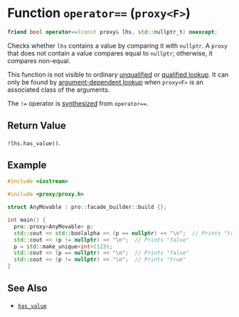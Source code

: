 # Function `operator==` (`proxy<F>`)

```cpp
friend bool operator==(const proxy& lhs, std::nullptr_t) noexcept;
```

Checks whether `lhs` contains a value by comparing it with `nullptr`. A `proxy` that does not contain a value compares equal to `nullptr`; otherwise, it compares non-equal.

This function is not visible to ordinary [unqualified](https://en.cppreference.com/w/cpp/language/unqualified_lookup) or [qualified lookup](https://en.cppreference.com/w/cpp/language/qualified_lookup). It can only be found by [argument-dependent lookup](https://en.cppreference.com/w/cpp/language/adl) when `proxy<F>` is an associated class of the arguments.

The `!=` operator is [synthesized](https://en.cppreference.com/w/cpp/language/default_comparisons) from `operator==`.

## Return Value

`!lhs.has_value()`.

## Example

```cpp
#include <iostream>

#include <proxy/proxy.h>

struct AnyMovable : pro::facade_builder::build {};

int main() {
  pro::proxy<AnyMovable> p;
  std::cout << std::boolalpha << (p == nullptr) << "\n";  // Prints "true"
  std::cout << (p != nullptr) << "\n";  // Prints "false"
  p = std::make_unique<int>(123);
  std::cout << (p == nullptr) << "\n";  // Prints "false"
  std::cout << (p != nullptr) << "\n";  // Prints "true"
}
```

## See Also

- [`has_value`](operator_bool.md)
